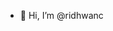 - 👋 Hi, I’m @ridhwanc

<!---
ridhwanc/ridhwanc is a ✨ special ✨ repository because its `README.md` (this file) appears on your GitHub profile.
You can click the Preview link to take a look at your changes.
--->
